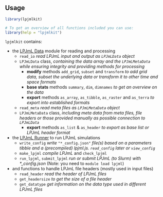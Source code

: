 ## Usage

```R
library(lpjmlkit)

# To get an overview of all functions included you can use:
library(help = "lpjmlkit")
```

`lpjmlkit` contains:
- the [LPJmL Data](TODO:vignette) module for reading and processing
  - `read_io` *read LPJmL input and output as `LPJmLData` object*
  - `LPJmLData` class, *containing the data array and the `LPJmLMetaData` while ensuring integrity and providing methods for processing*
    - **modify** methods `add_grid`, `subset` and `transform` *to add grid data,
    subset the underlying data or transform it to other time and space formats*
    - **base stats** methods `summary`, `dim`, `dimnames` *to get an overview on the data*
    - **export** methods `as_array`, `as_tibble`, `as_raster` and `as_terra` *to export into established formats*
  - `read_meta` *read meta files as `LPJmLMetaData` object*
  - `LPJmLMetaData` class, *including meta data from meta files, file headers or those provided manually as possible connection to `LPJmLData`*
    - **export** methods `as_list` & `as_header` *to export as base list or LPJmL header format*
- the [LPJmL Runner](./vignettes/lpjml-runner.pdf) to run LPJmL simulations
  - `write_config` *write* `"*_config.json"` *file(s) based on a parameters tibble and a (precompiled) lpjml.js. `read_config` later or `view_config`*
  - `make_lpjml` *compile LPJmL* and `check_lpjml`
  - `run_lpjml`, `submit_lpjml` *run or submit LPJmL (to Slurm) with \*_config.json* (Note: you need to `module load lpjml`)
- and functions to handle LPJmL file headers (mostly used in input files)
  - `read_header` *read the header of LPJmL files*
  - `get_headersize` *to get the size of a file header*
  - `get_datatype` *get information on the data type used in different LPJmL files*

```

